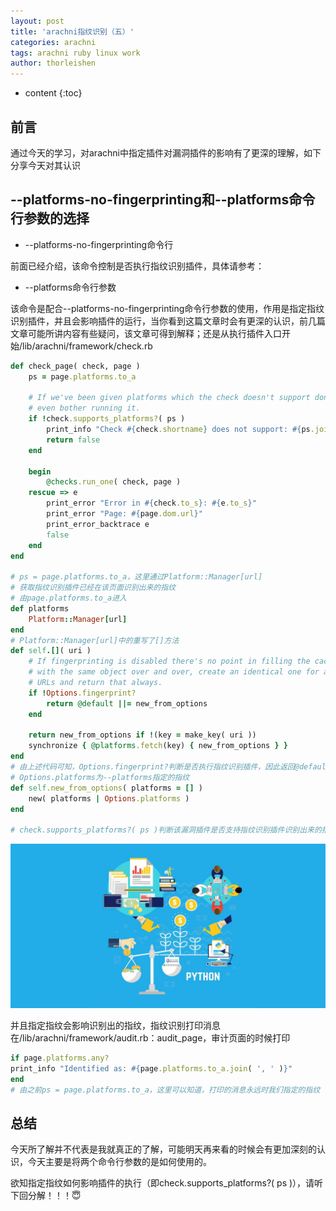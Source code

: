 ```yaml
---
layout: post
title: 'arachni指纹识别（五）'
categories: arachni
tags: arachni ruby linux work
author: thorleishen
---
```


* content
{:toc}
## 前言

通过今天的学习，对arachni中指定插件对漏洞插件的影响有了更深的理解，如下分享今天对其认识



## --platforms-no-fingerprinting和--platforms命令行参数的选择

- --platforms-no-fingerprinting命令行

前面已经介绍，该命令控制是否执行指纹识别插件，具体请参考：

[arachni指纹识别（三）]: https://thorleishen.github.io/2019/08/13/arachni-fingerprint3/



- --platforms命令行参数

该命令是配合--platforms-no-fingerprinting命令行参数的使用，作用是指定指纹识别插件，并且会影响插件的运行，当你看到这篇文章时会有更深的认识，前几篇文章可能所讲内容有些疑问，该文章可得到解释；还是从执行插件入口开始/lib/arachni/framework/check.rb

```ruby
def check_page( check, page )
    ps = page.platforms.to_a

    # If we've been given platforms which the check doesn't support don't
    # even bother running it.
    if !check.supports_platforms?( ps )
        print_info "Check #{check.shortname} does not support: #{ps.join( ' + ' )}"
        return false
    end

    begin
        @checks.run_one( check, page )
    rescue => e
        print_error "Error in #{check.to_s}: #{e.to_s}"
        print_error "Page: #{page.dom.url}"
        print_error_backtrace e
        false
    end
end

# ps = page.platforms.to_a，这里通过Platform::Manager[url]
# 获取指纹识别插件已经在该页面识别出来的指纹
# 由page.platforms.to_a进入
def platforms
    Platform::Manager[url]
end
# Platform::Manager[url]中的重写了[]方法
def self.[]( uri )
    # If fingerprinting is disabled there's no point in filling the cache
    # with the same object over and over, create an identical one for all
    # URLs and return that always.
    if !Options.fingerprint?
        return @default ||= new_from_options
    end

    return new_from_options if !(key = make_key( uri ))
    synchronize { @platforms.fetch(key) { new_from_options } }
end
# 由上述代码可知，Options.fingerprint?判断是否执行指纹识别插件，因此返回@default ||= new_from_options
# Options.platforms为--platforms指定的指纹
def self.new_from_options( platforms = [] )
    new( platforms | Options.platforms )
end

# check.supports_platforms?( ps )判断该漏洞插件是否支持指纹识别插件识别出来的指纹，具体实现可以通过debug边调边查看
```

![皮皮狗](https://raw.githubusercontent.com/Thorleishen/thorleishen.github.io/master/images/2019-08-15-img1.png)

并且指定指纹会影响识别出的指纹，指纹识别打印消息在/lib/arachni/framework/audit.rb：audit_page，审计页面的时候打印

```ruby
if page.platforms.any?
print_info "Identified as: #{page.platforms.to_a.join( ', ' )}"
end
# 由之前ps = page.platforms.to_a，这里可以知道，打印的消息永远时我们指定的指纹
```



## 总结

今天所了解并不代表是我就真正的了解，可能明天再来看的时候会有更加深刻的认识，今天主要是将两个命令行参数的是如何使用的。



欲知指定指纹如何影响插件的执行（即check.supports_platforms?( ps )），请听下回分解！！！😇